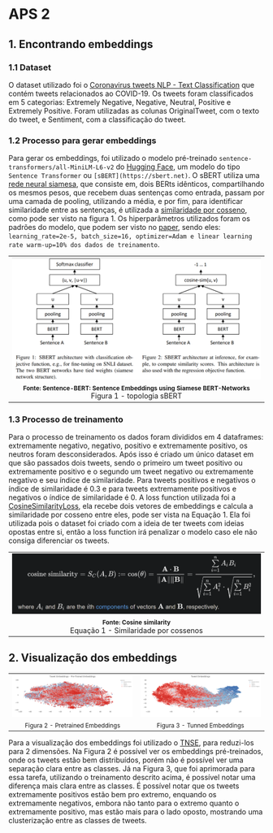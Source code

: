 # APS 2

## 1. Encontrando embeddings

### 1.1 Dataset 

O dataset utilizado foi o [Coronavirus tweets NLP - Text Classification](https://www.kaggle.com/datasets/datatattle/covid-19-nlp-text-classification?select=Corona_NLP_train.csv) que contém tweets relacionados ao COVID-19. Os tweets foram classificados em 5 categorias: Extremely Negative, Negative, Neutral, Positive e Extremely Positive. Foram utilizadas as colunas OriginalTweet, com o texto do tweet, e Sentiment, com a classificação do tweet.

### 1.2 Processo para gerar embeddings

Para gerar os embeddings, foi utilizado o modelo pré-treinado `sentence-transformers/all-MiniLM-L6-v2` do [Hugging Face](https://huggingface.co/sentence-transformers/all-MiniLM-L6-v2), um modelo do tipo `Sentence Transformer` ou `[sBERT](https://sbert.net)`. O sBERT utiliza uma [rede neural siamesa](https://en.wikipedia.org/wiki/Siamese_neural_network), que consiste em, dois BERts idênticos, compartilhando os mesmos pesos, que recebem duas sentenças como entrada, passam por uma camada de pooling, utilizando a média, e por fim, para identificar similaridade entre as sentenças, é utilizada a [similaridade por cosseno](https://en.wikipedia.org/wiki/Cosine_similarity), como pode ser visto na figura 1. Os hiperparâmetros utilizados foram os padrões do modelo, que podem ser visto no [paper](https://arxiv.org/abs/1908.10084), sendo eles: `learning_rate=2e-5, batch_size=16, optimizer=Adam e linear learning rate warm-up=10% dos dados de treinamento`.

<div align="center" style="max-width:68rem;">
<table>
  <tr>
   <td align="center"><img src="img/sbert.png" width="500px;" alt=""/><br /><sub><b>Fonte: Sentence-BERT: Sentence Embeddings using Siamese BERT-Networks</b></sub></a><br /><a href="https://arxiv.org/abs/1908.10084" title="Sentence-BERT: Sentence Embeddings using Siamese BERT-Networks"></a> Figura 1 - topologia sBERT</td>
  </tr>
</table>
</div>


### 1.3 Processo de treinamento

Para o processo de treinamento os dados foram divididos em 4 dataframes: extremamente negativo, negativo, positivo e extremamente positivo, os neutros foram desconsiderados. Após isso é criado um único dataset em que são passados dois tweets, sendo o primeiro um tweet positivo ou extremamente positivo e o segundo um tweet negativo ou extremamente negativo e seu índice de similaridade. Para tweets positivos e negativos o índice de similaridade é 0.3 e para tweets extremamente positivos e negativos o índice de similaridade é 0. A loss function utilizada foi a [CosineSimilarityLoss](https://www.sbert.net/docs/package_reference/sentence_transformer/losses.html#sentence_transformers.losses.CosineSimilarityLoss), ela recebe dois vetores de embeddings e calcula a similaridade por cosseno entre eles, pode ser vista na Equação 1. Ela foi utilizada pois o dataset foi criado com a ideia de ter tweets com ideias opostas entre si, então a loss function irá penalizar o modelo caso ele não consiga diferenciar os tweets.

<div align="center" style="max-width:68rem;">
<table>
  <tr>
   <td align="center"><img src="img/cosseno_similarity.png" width="700px;" alt=""/><br /><sub><b>Fonte: Cosine similarity</b></sub></a><br /><a href="https://en.wikipedia.org/wiki/Cosine_similarity" title="Cosine similarity"></a> Equação 1 - Similaridade por cossenos</td>
  </tr>
</table>
</div>

## 2. Visualização dos embeddings

<div align="center" style="max-width:68rem;">
<table>
  <tr>
   <td align="center"><img src="img/embeddings_pretrained.png"  alt=""/><br /><sub> Figura 2 - Pretrained Embeddings</td>
   <td align="center"><img src="img/embeddings_tunned.png"  alt=""/><br /><sub> Figura 3 - Tunned Embeddings</td>
  </tr>

</table>
</div>

Para a visualização dos embeddings foi utilizado o [TNSE](https://scikit-learn.org/stable/modules/generated/sklearn.manifold.TSNE.html), para reduzi-los para 2 dimensões. Na Figura 2 é possível ver os embeddings pré-treinados, onde os tweets estão bem distribuídos, porém não é possível ver uma separação clara entre as classes. Já na Figura 3, que foi aprimorada para essa tarefa, utilizando o treinamento descrito acima, é possível notar uma diferença mais clara entre as classes. É possível notar que os tweets extremamente positivos estão bem pro extremo, enquando os extremamente negativos, embora não tanto para o extremo quanto o extremamente positivo, mas estão mais para o lado oposto, mostrando uma clusterização entre as classes de tweets.


